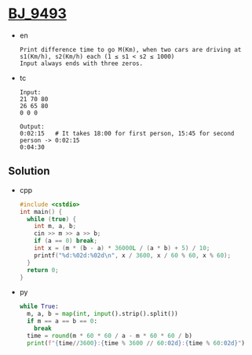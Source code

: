 # [BJ_9493](https://acmicpc.net/problem/9493)

* en

  ```en
  Print difference time to go M(Km), when two cars are driving at s1(Km/h), s2(Km/h) each (1 ≤ s1 < s2 ≤ 1000)
  Input always ends with three zeros.
  ```

* tc

  ```tc
  Input:
  21 70 80
  26 65 80
  0 0 0

  Output:
  0:02:15   # It takes 18:00 for first person, 15:45 for second person -> 0:02:15
  0:04:30
  ```

## Solution

* cpp

  ```cpp
  #include <cstdio>
  int main() {
    while (true) {
      int m, a, b;
      cin >> m >> a >> b;
      if (a == 0) break;
      int x = (m * (b - a) * 36000L / (a * b) + 5) / 10;
      printf("%d:%02d:%02d\n", x / 3600, x / 60 % 60, x % 60);
    }
    return 0;
  }
  ```

* py

  ```py
  while True:
    m, a, b = map(int, input().strip().split())
    if m == a == b == 0:
      break
    time = round(m * 60 * 60 / a - m * 60 * 60 / b)
    print(f"{time//3600}:{time % 3600 // 60:02d}:{time % 60:02d}")
  ```
